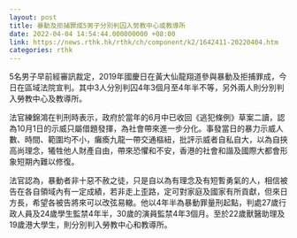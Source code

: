 ```yaml
---
layout: post
title: 暴動及拒捕罪成5男子分別判囚入勞教中心或教導所
date: 2022-04-04 14:54:44.000000000 +08:00
link: https://news.rthk.hk/rthk/ch/component/k2/1642411-20220404.htm
categories: rthk
---
```


5名男子早前經審訊裁定，2019年國慶日在黃大仙龍翔道參與暴動及拒捕罪成，今日在區域法院宣判。其中3人分別判囚4年3個月至4年半不等，另外兩人則分別判入勞教中心及教導所。

法官練錦鴻在判刑時表示，政府於當年的6月中已收回《逃犯條例》草案二讀，認為10月1日的示威只屬借題發揮，為社會帶來進一步分化。事發當日的暴力示威人數、時間、範圍均不小，癱瘓九龍一帶交通樞紐，批評示威者自私自大，以為自挾高尚理念，犧牲他人財產自由，帶來恐懼和不安，香港的社會和諧及國際大都會形象短期內難以修復。

法官認為，暴動者非十惡不赦之徒，只是自以為有理念及有短暫勇氣的人，相信被告在各自領域內有一定成績，若非走上歪路，定可對家庭及國家有所貢獻，但來日方長，希望各被告將來可以改弦易轍。他以4年半為暴動罪量刑起點，判處27歲行政人員及24歲學生監禁4年半，30歲的演員監禁4年3個月。至於22歲獸醫助理及19歲港大學生，則分別判入勞教中心和教導所。
